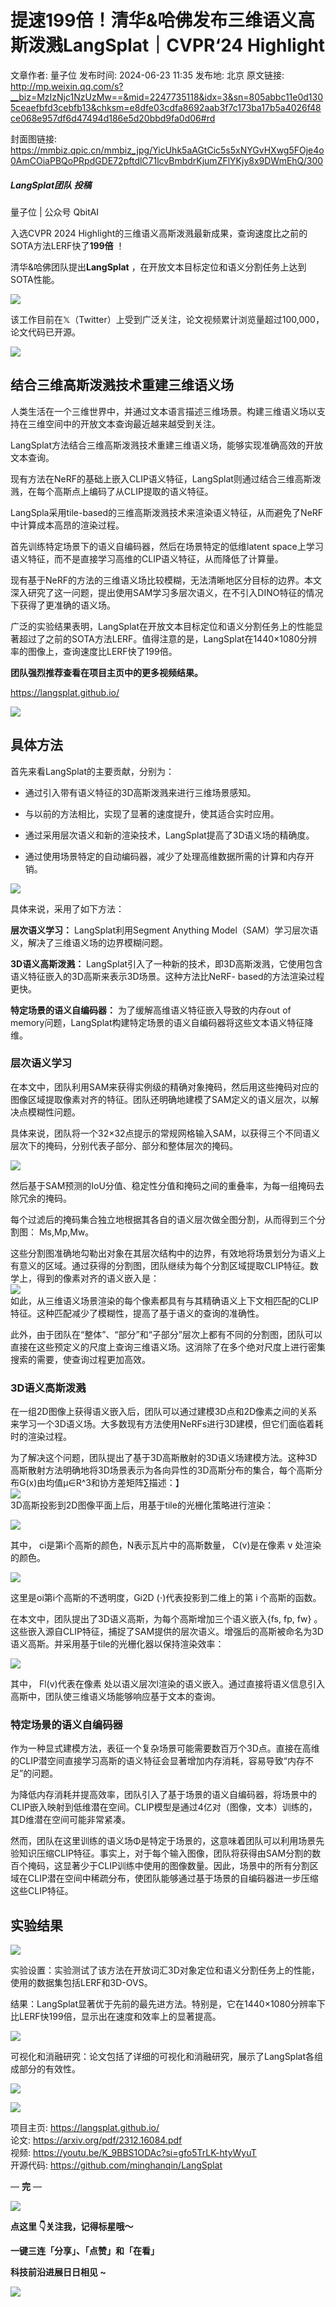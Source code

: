 # 提速199倍！清华&哈佛发布三维语义高斯泼溅LangSplat｜CVPR‘24 Highlight

文章作者: 量子位
发布时间: 2024-06-23 11:35
发布地: 北京
原文链接: http://mp.weixin.qq.com/s?__biz=MzIzNjc1NzUzMw==&mid=2247735118&idx=3&sn=805abbc11e0d1305ceaefbfd3cebfb13&chksm=e8dfe03cdfa8692aab3f7c173ba17b5a4026f48ce068e957df6d47494d186e5d20bbd9fa0d06#rd

封面图链接: https://mmbiz.qpic.cn/mmbiz_jpg/YicUhk5aAGtCic5s5xNYGvHXwg5FOje4o0AmCOiaPBQoPRpdGDE72pftdlC71lcvBmbdrKjumZFlYKjy8x9DWmEhQ/300

##### LangSplat团队 投稿  
量子位 | 公众号 QbitAI

入选CVPR 2024 Highlight的三维语义高斯泼溅最新成果，查询速度比之前的SOTA方法LERF快了**199倍** ！

清华&哈佛团队提出**LangSplat** ，在开放文本目标定位和语义分割任务上达到SOTA性能。

![](https://mmbiz.qpic.cn/mmbiz_png/YicUhk5aAGtCic5s5xNYGvHXwg5FOje4o07RxVmCZklXmCs6Nmdm9P07LxBUzgJ8quribTy7VyjTCjiboRiakjfhicaA/640?wx_fmt=png&from=appmsg)

该工作目前在𝕏（Twitter）上受到广泛关注，论文视频累计浏览量超过100,000，论文代码已开源。  

![](https://mmbiz.qpic.cn/mmbiz_png/YicUhk5aAGtCic5s5xNYGvHXwg5FOje4o0TAGX4qh7KLicyvoSOGT9lMicRFhaOSNDiakJZFlibkJDJRDIalCq7sQGkA/640?wx_fmt=png&from=appmsg)

  

## 结合三维高斯泼溅技术重建三维语义场

人类生活在一个三维世界中，并通过文本语言描述三维场景。构建三维语义场以支持在三维空间中的开放文本查询最近越来越受到关注。

LangSplat方法结合三维高斯泼溅技术重建三维语义场，能够实现准确高效的开放文本查询。

现有方法在NeRF的基础上嵌入CLIP语义特征，LangSplat则通过结合三维高斯泼溅，在每个高斯点上编码了从CLIP提取的语义特征。

LangSpla采用tile-based的三维高斯泼溅技术来渲染语义特征，从而避免了NeRF中计算成本高昂的渲染过程。

首先训练特定场景下的语义自编码器，然后在场景特定的低维latent space上学习语义特征，而不是直接学习高维的CLIP语义特征，从而降低了计算量。

现有基于NeRF的方法的三维语义场比较模糊，无法清晰地区分目标的边界。本文深入研究了这一问题，提出使用SAM学习多层次语义，在不引入DINO特征的情况下获得了更准确的语义场。

广泛的实验结果表明，LangSplat在开放文本目标定位和语义分割任务上的性能显著超过了之前的SOTA方法LERF。值得注意的是，LangSplat在1440×1080分辨率的图像上，查询速度比LERF快了199倍。

**团队强烈推荐查看在项目主页中的更多视频结果。**

https://langsplat.github.io/  

![](https://mmbiz.qpic.cn/mmbiz_png/YicUhk5aAGtCic5s5xNYGvHXwg5FOje4o0bvQ1JzWclGfjlqnUCx7edQsibKp1scQAM9Yj3z6xtW40HkWcpm5r3vg/640?wx_fmt=png&from=appmsg)

  

## 具体方法

首先来看LangSplat的主要贡献，分别为：

  * 通过引入带有语义特征的3D高斯泼溅来进行三维场景感知。

  * 与以前的方法相比，实现了显著的速度提升，使其适合实时应用。

  * 通过采用层次语义和新的渲染技术，LangSplat提高了3D语义场的精确度。

  * 通过使用场景特定的自动编码器，减少了处理高维数据所需的计算和内存开销。

![](https://mmbiz.qpic.cn/mmbiz_png/YicUhk5aAGtCic5s5xNYGvHXwg5FOje4o0SINq9oCZsLd2zwXMtYGcna2ArYTsJ5vHuN0h967ic07UJxqDQJETEnw/640?wx_fmt=png&from=appmsg)

  

具体来说，采用了如下方法：

**层次语义学习：** LangSplat利用Segment Anything Model（SAM）学习层次语义，解决了三维语义场的边界模糊问题。

**3D语义高斯泼溅：** LangSplat引入了一种新的技术，即3D高斯泼溅，它使用包含语义特征嵌入的3D高斯来表示3D场景。这种方法比NeRF-
based的方法渲染过程更快。

**特定场景的语义自编码器：** 为了缓解高维语义特征嵌入导致的内存out of
memory问题，LangSplat构建特定场景的语义自编码器将这些文本语义特征降维。

### 层次语义学习

在本文中，团队利用SAM来获得实例级的精确对象掩码，然后用这些掩码对应的图像区域提取像素对齐的特征。团队还明确地建模了SAM定义的语义层次，以解决点模糊性问题。

具体来说，团队将一个32×32点提示的常规网格输入SAM，以获得三个不同语义层次下的掩码，分别代表子部分、部分和整体层次的掩码。

![](https://mmbiz.qpic.cn/mmbiz_png/YicUhk5aAGtCic5s5xNYGvHXwg5FOje4o0ImMMofmwl7WulBdXOwA5ia2aIRuKvDcG2FDdRopoZl3JKdJJHM6wiaow/640?wx_fmt=png&from=appmsg)  

然后基于SAM预测的IoU分值、稳定性分值和掩码之间的重叠率，为每一组掩码去除冗余的掩码。  

每个过滤后的掩码集合独立地根据其各自的语义层次做全图分割，从而得到三个分割图： Ms,Mp,Mw。

这些分割图准确地勾勒出对象在其层次结构中的边界，有效地将场景划分为语义上有意义的区域。通过获得的分割图，团队继续为每个分割区域提取CLIP特征。数学上，得到的像素对齐的语义嵌入是：  
![](https://mmbiz.qpic.cn/mmbiz_png/YicUhk5aAGtCic5s5xNYGvHXwg5FOje4o0OekdFNM6GasKuVakicJtQHfxeYttjFDRgqKWULJibxF6ZWsMPiboosIZQ/640?wx_fmt=png&from=appmsg)  
如此，从三维语义场景渲染的每个像素都具有与其精确语义上下文相匹配的CLIP特征。这种匹配减少了模糊性，提高了基于语义的查询的准确性。

此外，由于团队在“整体”、“部分”和“子部分”层次上都有不同的分割图，团队可以直接在这些预定义的尺度上查询三维语义场。这消除了在多个绝对尺度上进行密集搜索的需要，使查询过程更加高效。

### 3D语义高斯泼溅

在一组2D图像上获得语义嵌入后，团队可以通过建模3D点和2D像素之间的关系来学习一个3D语义场。大多数现有方法使用NeRFs进行3D建模，但它们面临着耗时的渲染过程。

为了解决这个问题，团队提出了基于3D高斯散射的3D语义场建模方法。这种3D高斯散射方法明确地将3D场景表示为各向异性的3D高斯分布的集合，每个高斯分布G(x)由均值μ∈R^3和协方差矩阵∑描述：】  
![](https://mmbiz.qpic.cn/mmbiz_png/YicUhk5aAGtCic5s5xNYGvHXwg5FOje4o0Oiby1oGWFsvX8bQ1h0jFicicpXCYuyeFy45LMUTia0VGGu1LhPxzDjgEWg/640?wx_fmt=png&from=appmsg)  
3D高斯投影到2D图像平面上后，用基于tile的光栅化策略进行渲染：

![](https://mmbiz.qpic.cn/mmbiz_png/YicUhk5aAGtCic5s5xNYGvHXwg5FOje4o0Bl8aTBC1w8zIIoHRt2YnfJbw9cMHdgmDiaey2iacKXsgtwqrV5uHwCJg/640?wx_fmt=png&from=appmsg)

其中， ci是第i个高斯的颜色，N表示瓦片中的高斯数量， C(v)是在像素 v 处渲染的颜色。

![](https://mmbiz.qpic.cn/mmbiz_png/YicUhk5aAGtCic5s5xNYGvHXwg5FOje4o05ibbib7se12sYAsau5Yv1b2ARr8rXzNaU3Cib2FMwUJZljl4JERkn6Nfw/640?wx_fmt=png&from=appmsg)

这里是oi第i个高斯的不透明度，Gi2D (⋅)代表投影到二维上的第 i 个高斯的函数。

在本文中，团队提出了3D语义高斯，为每个高斯增加三个语义嵌入{fs, fp, fw}
。这些嵌入源自CLIP特征，捕捉了SAM提供的层次语义。增强后的高斯被命名为3D语义高斯。并采用基于tile的光栅化器以保持渲染效率：

![](https://mmbiz.qpic.cn/mmbiz_png/YicUhk5aAGtCic5s5xNYGvHXwg5FOje4o0t87F1Z2buJp4C7tH5OoktUTTjYiakmNfMSsVEx9XpTUIByC4k4hIz5A/640?wx_fmt=png&from=appmsg)

其中， Fl(v)代表在像素 处以语义层次l渲染的语义嵌入。通过直接将语义信息引入高斯中，团队使三维语义场能够响应基于文本的查询。

### 特定场景的语义自编码器

作为一种显式建模方法，表征一个复杂场景可能需要数百万个3D点。直接在高维的CLIP潜空间直接学习高斯的语义特征会显著增加内存消耗，容易导致“内存不足”的问题。

为降低内存消耗并提高效率，团队引入了基于场景的语义自编码器，将场景中的CLIP嵌入映射到低维潜在空间。CLIP模型是通过4亿对（图像，文本）训练的，其D维潜在空间可能非常紧凑。

然而，团队在这里训练的语义场Φ是特定于场景的，这意味着团队可以利用场景先验知识压缩CLIP特征。事实上，对于每个输入图像，团队将获得由SAM分割的数百个掩码，这显著少于CLIP训练中使用的图像数量。因此，场景中的所有分割区域在CLIP潜在空间中稀疏分布，使团队能够通过基于场景的自编码器进一步压缩这些CLIP特征。

## 实验结果

![](https://mmbiz.qpic.cn/mmbiz_png/YicUhk5aAGtCic5s5xNYGvHXwg5FOje4o0PeLTofKL2Otr0x4yUmSUH7wiaWxkCanq7nu9Oua8OXu5qQibInWCoYOA/640?wx_fmt=png&from=appmsg)

  

实验设置：实验测试了该方法在开放词汇3D对象定位和语义分割任务上的性能，使用的数据集包括LERF和3D-OVS。

结果：LangSplat显著优于先前的最先进方法。特别是，它在1440×1080分辨率下比LERF快199倍，显示出在速度和效率上的显著提高。

![](https://mmbiz.qpic.cn/mmbiz_png/YicUhk5aAGtCic5s5xNYGvHXwg5FOje4o0XsNr11VdUiagaruTqXW1cLIicGRS7tfpibl8g0tOoEkT2E2MnXPbAWjXQ/640?wx_fmt=png&from=appmsg)

可视化和消融研究：论文包括了详细的可视化和消融研究，展示了LangSplat各组成部分的有效性。

![](https://mmbiz.qpic.cn/mmbiz_png/YicUhk5aAGtCic5s5xNYGvHXwg5FOje4o0uhz5Wtx82FHO7T9XUUq8BVdja6Ked9NeOKkTCgzfDW5ZgSe2Jhp4RA/640?wx_fmt=png&from=appmsg)

![](https://mmbiz.qpic.cn/mmbiz_png/YicUhk5aAGtCic5s5xNYGvHXwg5FOje4o0jYOhoXZqHNnvliciaxR5QPTrwER2niazkt6cCGYjs4J0qKl6wfKtWUNZg/640?wx_fmt=png&from=appmsg)

项目主页: https://langsplat.github.io/  
论文: https://arxiv.org/pdf/2312.16084.pdf  
视频: https://youtu.be/K_9BBS1ODAc?si=gfo5TrLK-htyWyuT  
开源代码: https://github.com/minghanqin/LangSplat

— **完** —

![](https://mmbiz.qpic.cn/mmbiz_png/YicUhk5aAGtCic5s5xNYGvHXwg5FOje4o0H8FCAC42V9icPgXP13rSTjgPAqzicutIptiax3vwBcMzvufrwgWnkDbZA/640?wx_fmt=png&from=appmsg)

  

**点这里 👇关注我，记得标星哦～**

**一键三连「分享」、「点赞」和「在看」**

**科技前沿进展日日相见 ~**

![](https://mmbiz.qpic.cn/mmbiz_svg/g9RQicMD01M0tYoRQT2cMQRmPS5ZDyrrfzeksiay90KaDzlGBH61icqHxmgFKfvfXtVuwTHV740CDLAaXU1LIfZyoJEpYKcRIiaE/640?wx_fmt=svg)

